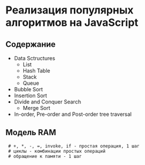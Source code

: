 # Реализация популярных алгоритмов на JavaScript

## Содержание

* Data Sctructures
  * List
  * Hash Table
  * Stack
  * Queue
* Bubble Sort
* Insertion Sort
* Divide and Conquer Search
  * Merge Sort
* In-order, Pre-order and Post-order tree traversal

## Модель RAM

```
 # +, *, -, =, invoke, if - простая операция, 1 шаг
 # циклы - комбинации простых операций
 # обращение к памяти - 1 шаг
```
